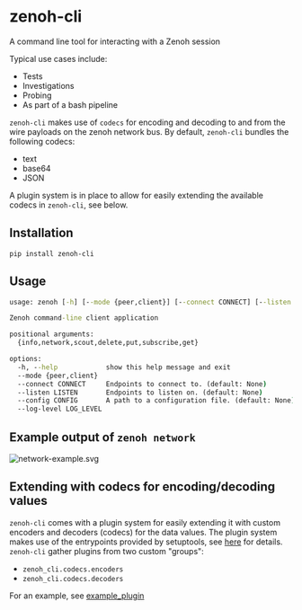 # zenoh-cli
A command line tool for interacting with a Zenoh session

Typical use cases include:
* Tests
* Investigations
* Probing
* As part of a bash pipeline

`zenoh-cli` makes use of `codecs` for encoding and decoding to and from the wire payloads on the zenoh network bus. By default, `zenoh-cli` bundles the following codecs:

* text
* base64
* JSON

A plugin system is in place to allow for easily extending the available codecs in `zenoh-cli`, see below.

## Installation
`pip install zenoh-cli`

## Usage
```cmd
usage: zenoh [-h] [--mode {peer,client}] [--connect CONNECT] [--listen LISTEN] [--config CONFIG] [--log-level LOG_LEVEL] {info,network,scout,delete,put,subscribe,get} ...

Zenoh command-line client application

positional arguments:
  {info,network,scout,delete,put,subscribe,get}

options:
  -h, --help            show this help message and exit
  --mode {peer,client}
  --connect CONNECT     Endpoints to connect to. (default: None)
  --listen LISTEN       Endpoints to listen on. (default: None)
  --config CONFIG       A path to a configuration file. (default: None)
  --log-level LOG_LEVEL
```

## Example output of `zenoh network`

![network-example.svg](network-example.svg)

## Extending with codecs for encoding/decoding values

`zenoh-cli` comes with a plugin system for easily extending it with custom encoders and decoders (codecs) for the data values. The plugin system makes use of the entrypoints provided by setuptools, see [here](https://setuptools.pypa.io/en/latest/userguide/entry_point.html) for details. `zenoh-cli` gather plugins from two custom "groups":

* `zenoh_cli.codecs.encoders`
* `zenoh_cli.codecs.decoders`

For an example, see [example_plugin](./example_plugin/)
